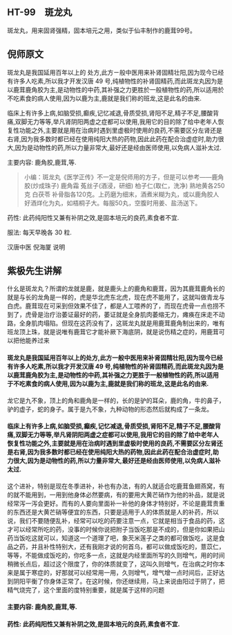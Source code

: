 ## HT-99　斑龙丸

斑龙丸，用来固肾强精，固本培元之用，类似于仙丰制作的鹿茸99号。

## 倪师原文

斑龙丸是我国延用百年以上的 处方,此方ㄧ般中医用来补肾固精壮阳,因为现今已经有许多人吃素,所以我才开发汉唐 49 号,纯植物性的补肾固精药,而此斑龙丸因为是以鹿茸鹿角胶为主,是动物性的中药,其补强之力更胜於一般植物性的药,所以适用於不吃素食的病人使用,因为以鹿为主,鹿就是我们称的班龙,这是此名的由来.

临床上有许多上病,如脑受损,癫疾,记忆减退,骨质受损,肾阳不足,精子不足,腰酸背痛,双脚无力等等,举凡肾阴阳两虚之症都可以使用,我用它的目的除了给中老年人恢复性功能之外,主要就是用在治病时遇到里虚极时使用的良药,不需要区分左肾还是右肾,因为我多数时都已经在使用纯阳大热的药物,因此此药在配合治虚症时,助力很大,因为是动物性的药,所以力量非常大,最好还是经由医师使用,以免病人滋补太过.

主要内容: 鹿角胶,鹿茸,等.

> 小编：斑龙丸《医学正传》不一定是倪师用的方子，但是可以参考——鹿角胶(炒成珠子) 鹿角霜 菟丝子(酒浸，研细) 柏子仁(取仁，洗净) 熟地黄各250克 白茯苓 补骨脂各120克。上药磨为细末，酒煮米糊为丸，或以鹿角胶人好酒烊化为丸，如梧桐子大。每服50丸，空腹时用姜、盐汤送下。

药性: 此药纯阳性又兼有补阴之效,是固本培元的良药,素食者不宜.

服法: 每天早晚各 30 粒.

汉唐中医 倪海厦 说明

## 紫极先生讲解

什幺是斑龙丸？所谓的龙就是鹿，就是鹿头上的鹿角和鹿茸，因为其鹿茸鹿角长的就是与长的龙角是一样的，虎是华北虎东北虎，现在虎不能用了，这就叫做青龙与白虎。鹿茸现在可采到但效果不佳了，都是人工喂养的了，而现在虎骨一点也捞不到了，虎骨是治疗治萎证最好的药，萎证就是全身肌肉萎缩无力，瘫痪在床走不动路，全身肌肉塌陷。但现在这药没有了，这斑龙丸就是用鹿茸鹿角制出来的，唯有班龙顶上珠，就是说唯有鹿茸它才能补厥下海底阴，就是说伤精之症的，用鹿茸可以把他能养过来

#### 斑龙丸是我国延用百年以上的处方,此方一般中医用来补肾固精壮阳,因为现今已经有许多人吃素,所以我才开发汉唐 49 号,纯植物性的补肾固精药,而此斑龙丸因为是以鹿茸鹿角胶为主,是动物性的中药,其补强之力更胜于一般植物性的药,所以适用于不吃素食的病人使用,因为以鹿为主,鹿就是我们称的班龙,这是此名的由来.

龙它是九不象，顶上的角和鹿角是一样的，长的是驴的耳朵，鹿的角，牛的鼻子，驴的虚子，蛇的身子。属于是九不象，九种动物的形态然后就构成了一条龙。

#### 临床上有许多上病,如脑受损,癫疾,记忆减退,骨质受损,肾阳不足,精子不足,腰酸背痛,双脚无力等等,举凡肾阴阳两虚之症都可以使用,我用它的目的除了给中老年人恢复性功能之外,主要就是用在治病时遇到里虚极时使用的良药,不需要区分左肾还是右肾,因为我多数时都已经在使用纯阳大热的药物,因此此药在配合治虚症时,助力很大,因为是动物性的药,所以力量非常大,最好还是经由医师使用,以免病人滋补太过.

这个进补，特别是现在冬季进补，补也有办法，有的人就适合吃鹿茸鱼翅燕窝，有的就不能用到，一用到他身体必然要病，有的要用大黄芒硝作为他的补品，就是说经常泻一泻会更好。而有的人要向里面补一补他的身体才特别好，不论是鹿茸贵重的东西还是大黄芒硝等便宜的东西，只要是适用于人的体质就是人的补药，所以说，我们不要随便乱补，经常可以吃的药要注意一点，它就是相当于食品的药，这才可以经常所吃的药，没事的时候你说把附子当饭吃那是不成的，但是你如果把山药当饭吃这就可以，知道这一个道理了吧，象芡米莲子之类的都可做饭吃，这是食品之药，并且补性特别大，还有我刚才说的何首乌，都可以做成饭吃的，薏苡仁，等等，不能做成饭吃的，你吃多一点，这就是内经里面所写的久则增气，用的时间稍微长点后，超过这个限度了，你的体质就变了，这叫久则增气，在治病之时你本来是属于寒症的，好那就可以经常用一用，久则增气，增气增一点时间后，正好达到阴阳平衡了你身体正常了。在这时候，你还继续用，马上来说由阳过于阴了，把精气烧完了，这个里面的度特别重要，就是属于这样的问题

#### 主要内容: 鹿角胶,鹿茸,等.

#### 药性: 此药纯阳性又兼有补阴之效,是固本培元的良药,素食者不宜.

